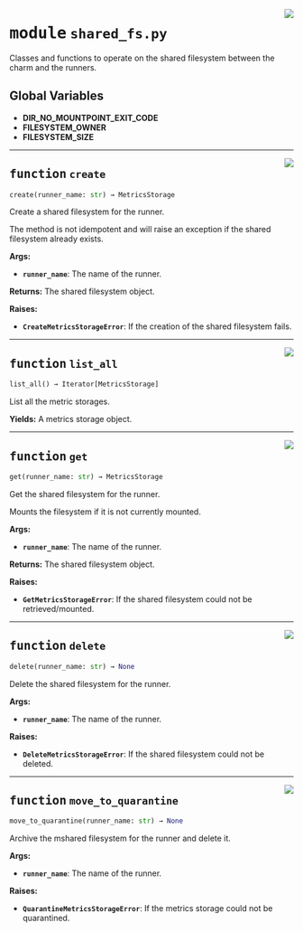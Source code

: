 <!-- markdownlint-disable -->

<a href="../src/shared_fs.py#L0"><img align="right" style="float:right;" src="https://img.shields.io/badge/-source-cccccc?style=flat-square"></a>

# <kbd>module</kbd> `shared_fs.py`
Classes and functions to operate on the shared filesystem between the charm and the runners. 

**Global Variables**
---------------
- **DIR_NO_MOUNTPOINT_EXIT_CODE**
- **FILESYSTEM_OWNER**
- **FILESYSTEM_SIZE**

---

<a href="../src/shared_fs.py#L37"><img align="right" style="float:right;" src="https://img.shields.io/badge/-source-cccccc?style=flat-square"></a>

## <kbd>function</kbd> `create`

```python
create(runner_name: str) → MetricsStorage
```

Create a shared filesystem for the runner. 

The method is not idempotent and will raise an exception if the shared filesystem already exists. 



**Args:**
 
 - <b>`runner_name`</b>:  The name of the runner. 



**Returns:**
 The shared filesystem object. 



**Raises:**
 
 - <b>`CreateMetricsStorageError`</b>:  If the creation of the shared filesystem fails. 


---

<a href="../src/shared_fs.py#L75"><img align="right" style="float:right;" src="https://img.shields.io/badge/-source-cccccc?style=flat-square"></a>

## <kbd>function</kbd> `list_all`

```python
list_all() → Iterator[MetricsStorage]
```

List all the metric storages. 



**Yields:**
  A metrics storage object. 


---

<a href="../src/shared_fs.py#L91"><img align="right" style="float:right;" src="https://img.shields.io/badge/-source-cccccc?style=flat-square"></a>

## <kbd>function</kbd> `get`

```python
get(runner_name: str) → MetricsStorage
```

Get the shared filesystem for the runner. 

Mounts the filesystem if it is not currently mounted. 



**Args:**
 
 - <b>`runner_name`</b>:  The name of the runner. 



**Returns:**
 The shared filesystem object. 



**Raises:**
 
 - <b>`GetMetricsStorageError`</b>:  If the shared filesystem could not be retrieved/mounted. 


---

<a href="../src/shared_fs.py#L131"><img align="right" style="float:right;" src="https://img.shields.io/badge/-source-cccccc?style=flat-square"></a>

## <kbd>function</kbd> `delete`

```python
delete(runner_name: str) → None
```

Delete the shared filesystem for the runner. 



**Args:**
 
 - <b>`runner_name`</b>:  The name of the runner. 



**Raises:**
 
 - <b>`DeleteMetricsStorageError`</b>:  If the shared filesystem could not be deleted. 


---

<a href="../src/shared_fs.py#L171"><img align="right" style="float:right;" src="https://img.shields.io/badge/-source-cccccc?style=flat-square"></a>

## <kbd>function</kbd> `move_to_quarantine`

```python
move_to_quarantine(runner_name: str) → None
```

Archive the mshared filesystem for the runner and delete it. 



**Args:**
 
 - <b>`runner_name`</b>:  The name of the runner. 



**Raises:**
 
 - <b>`QuarantineMetricsStorageError`</b>:  If the metrics storage could not be quarantined. 


